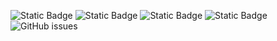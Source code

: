 ![Static Badge](https://img.shields.io/badge/blacklists-60-000000) ![Static Badge](https://img.shields.io/badge/blacklisted-3061866-cc0000) ![Static Badge](https://img.shields.io/badge/whitelisted-2243-00CC00) ![Static Badge](https://img.shields.io/badge/streaming_blacklist-28107-000000) ![GitHub issues](https://img.shields.io/github/issues/fabriziosalmi/blacklists)
